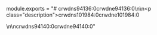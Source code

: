 module.exports = "# crwdns94136:0crwdne94136:0\n\n<p class=\"description\">crwdns101984:0crwdne101984:0</p>\n\ncrwdns94140:0crwdne94140:0"